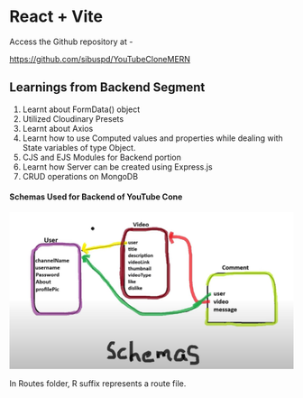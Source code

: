 # React + Vite
Access the Github repository at - 

https://github.com/sibuspd/YouTubeCloneMERN

## Learnings from Backend Segment 

1. Learnt about FormData() object
2. Utilized Cloudinary Presets 
3. Learnt about Axios
4. Learnt how to use Computed values and properties while dealing with State variables of type Object.
5. CJS and EJS Modules for Backend portion
6. Learnt how Server can be created using Express.js
7. CRUD operations on MongoDB

#### Schemas Used for Backend of YouTube Cone

![Schemas](../frontend/public/schemas.jpg)

In Routes folder, R suffix represents a route file.
